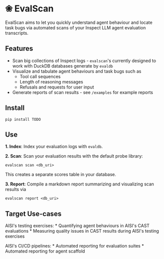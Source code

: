 # ❀ EvalScan

EvalScan aims to let you quickly understand agent behaviour and locate task bugs via automated scans of your Inspect LLM agent evaluation transcripts.

## Features
* Scan big collections of Inspect logs - `evalscan`'s currently designed to work with DuckDB databases generate by `evaldb`
* Visualize and tabulate agent behaviours and task bugs such as
    * Tool call sequences
    * Length of reasoning messages
    * Refusals and requests for user input
* Generate reports of scan results - see `/examples` for example reports

## Install

```
pip install TODO
```

## Use

**1. Index**: Index your evaluation logs with `evaldb`.

**2. Scan**: Scan your evaluation results with the default probe library:
```
evalscan scan <db_uri>
```
This creates a separate scores table in your database.

**3. Report**: Compile a markdown report summarizing and visualizing scan results via
```
evalscan report <db_uri>
```

## Target Use-cases

AISI's testing exercises:
    * Quantifying agent behaviours in AISI's CAST evaluations
    * Measuring quality issues in CAST results during AISI's testing exercises

AISI's CI/CD pipelines:
    * Automated reporting for evaluation suites
    * Automated reporting for agent scaffold
